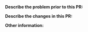 <!--
Prepend your PR title with one of the following:
- `feat:` A new feature
- `fix:` A bug fix
- `docs:` Documentation only changes
- `style:` Changes that do not affect the meaning of the code (white-space, formatting, missing semi-colons, etc)
- `refactor:` A code change that neither fixes a bug or adds a feature
- `perf:` A code change that improves performance
- `test:` Add missing tests
- `chore:` Changes to the build process or auxiliary tools and libraries such as documentation generation
-->

**Describe the problem prior to this PR:**

**Describe the changes in this PR:**

<!-- Tip: inline screenshots to better communicate the changes -->

**Other information:**
